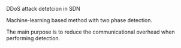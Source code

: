 DDoS attack detetcion in SDN

Machine-learning based method with two phase detection. 

The main purpose is to reduce the communicational overhead when performing detection.
